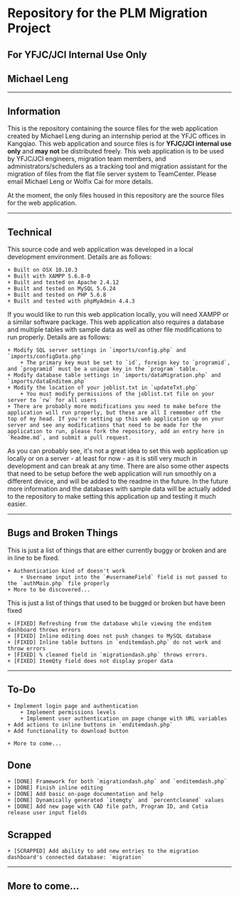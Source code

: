 # Repository for the PLM Migration Project

## For YFJC/JCI Internal Use Only
## Michael Leng


---

## Information

This is the repository containing the source files for the web application created by Michael Leng during an internship period at the YFJC offices in Kangqiao. This web application and source files is for __YFJC/JCI internal use only__ and __may not__ be distributed freely. This web application is to be used by YFJC/JCI engineers, migration team members, and administrators/schedulers as a tracking tool and migration assistant for the migration of files from the flat file server system to TeamCenter. Please email Michael Leng or Wolfix Cai for more details.

At the moment, the only files housed in this repository are the source files for the web application.


---

## Technical

This source code and web application was developed in a local development environment. Details are as follows:

	+ Built on OSX 10.10.3
	+ Built with XAMPP 5.6.8-0
	+ Built and tested on Apache 2.4.12
	+ Built and tested on MySQL 5.6.24
	+ Built and tested on PHP 5.6.8
	+ Built and tested with phpMyAdmin 4.4.3

If you would like to run this web application locally, you will need XAMPP or a similar software package. This web application also requires a database and multiple tables with sample data as well as other file modifications to run properly. Details are as follows:

	+ Modify SQL server settings in `imports/config.php` and `imports/configData.php`
		+ The primary key must be set to `id`, foreign key to `programid`, and `programid` must be a unique key in the `program` table.
	+ Modify database table settings in `imports/dataMigration.php` and `imports/dataEnditem.php`
	+ Modify the location of your joblist.txt in `updateTxt.php`
		+ You must modify permissions of the joblist.txt file on your server to `rw` for all users
	+ There are probably more modifications you need to make before the application will run properly, but these are all I remember off the top of my head. If you're setting up this web application up on your server and see any modifications that need to be made for the application to run, please fork the repository, add an entry here in `Readme.md`, and submit a pull request.

As you can probably see, it's not a great idea to set this web application up locally or on a server - at least for now - as it is still very much in development and can break at any time. There are also some other aspects that need to be setup before the web application will run smoothly on a different device, and will be added to the readme in the future. In the future more information and the databases with sample data will be actually added to the repository to make setting this application up and testing it much easier.


---

## Bugs and Broken Things

This is just a list of things that are either currently buggy or broken and are in line to be fixed.

	+ Authentication kind of doesn't work
		+ Username input into the `#usernameField` field is not passed to the `authMain.php` file properly
	+ More to be discovered...

This is just a list of things that used to be bugged or broken but have been fixed

	+ [FIXED] Refreshing from the database while viewing the enditem dashboard throws errors
	+ [FIXED] Inline editing does not push changes to MySQL database
	+ [FIXED] Inline table buttons in `enditemdash.php` do not work and throw errors
	+ [FIXED] % cleaned field in `migrationdash.php` throws errors.
	+ [FIXED] ItemQty field does not display proper data


---

## To-Do

	+ Implement login page and authentication
		+ Implement permissions levels
		+ Implement user authentication on page change with URL variables
	+ Add actions to inline buttons in `enditemdash.php`
	+ Add functionality to download button

	+ More to come...

## Done

	+ [DONE] Framework for both `migrationdash.php` and `enditemdash.php`
	+ [DONE] Finish inline editing
	+ [DONE] Add basic on-page documentation and help
	+ [DONE] Dynamically generated `itemqty` and `percentcleaned` values
	+ [DONE] Add new page with CAD file path, Program ID, and Catia release user input fields

## Scrapped
	
	+ [SCRAPPED] Add ability to add new entries to the migration dashboard's connected database: `migration`


---

## More to come...